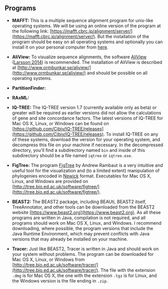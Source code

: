 
## Programs

* **MAFFT:** This is a multiple sequence alignment program for unix-like operating systems. We will be using an online version of the program at the following link: [https://mafft.cbrc.jp/alignment/server/](https://mafft.cbrc.jp/alignment/server/). But the installation of the program should be easy on all operating systems and optionally you can install it on your personal computer from [here](https://mafft.cbrc.jp/alignment/software/).

* **AliView:** To visualize sequence alignments, the software [AliView](http://www.ormbunkar.se/aliview/) ([Larsson 2014](https://academic.oup.com/bioinformatics/article/30/22/3276/2391211)) is recommended. The installation of AliView is described at [http://www.ormbunkar.se/aliview/](http://www.ormbunkar.se/aliview/) and should be possible on all operating systems.

* **PartitionFinder:**

* **RAxML:**

* **IQ-TREE:** The IQ-TREE version 1.7 (currently available only as beta) or greater will be required as earlier versions did not allow the calculations of gene and site concordance factors. The latest versions of IQ-TREE for Mac OS X, Linux, or Windows can be found on [https://github.com/Cibiv/IQ-TREE/releases](https://github.com/Cibiv/IQ-TREE/releases). To install IQ-TREE on any of these systems, download the version for your operating system, and decompress this file on your machine if necessary. In the decompressed directory, you'll find a subdirectory named `bin` and inside of this subdirectory should be a file named `iqtree` or `iqtree.exe`.
	
* **FigTree:** The program [FigTree](http://tree.bio.ed.ac.uk/software/figtree/) by Andrew Rambaut is a very intuitive and useful tool for the visualization and (to a limited extent) manipulation of phylogenies encoded in [Newick](http://evolution.genetics.washington.edu/phylip/newicktree.html) format. Executables for Mac OS X, Linux, and Windows are provided on [http://tree.bio.ed.ac.uk/software/figtree/](http://tree.bio.ed.ac.uk/software/figtree/).

* **BEAST2:** The BEAST2 package, including BEAUti, BEAST2 itself, TreeAnnotator, and other tools can be downloaded from the BEAST2 website [https://www.beast2.org](https://www.beast2.org). As all these programs are written in Java, compilation is not required, and all programs should work on Mac OS X, Linux, and Windows. I recommend downloading, where possible, the program versions that include the Java Runtime Environment, which may prevent conflicts with Java versions that may already be installed on your machine.<br>

* **Tracer:** Just like BEAST2, Tracer is written in Java and should work on your system without problems. The program can be downloaded for Mac OS X, Linux, or Windows from [http://tree.bio.ed.ac.uk/software/tracer/](http://tree.bio.ed.ac.uk/software/tracer/). The file with the extension `.dmg` is for Mac OS X, the one with the extension `.tgz` is for Linux, and the Windows version is the file ending in `.zip`.
